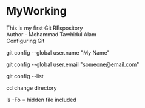 # MyWorking
This is my first Git REspository
<br>
Author - Mohammad Tawhidul Alam
<br>
Configuring Git <br>

git config --global user.name "My Name" <br>

git config --global user.email "someone@email.com" <br>

git config --list <br>

cd change directory

ls -Fo = hidden file included
